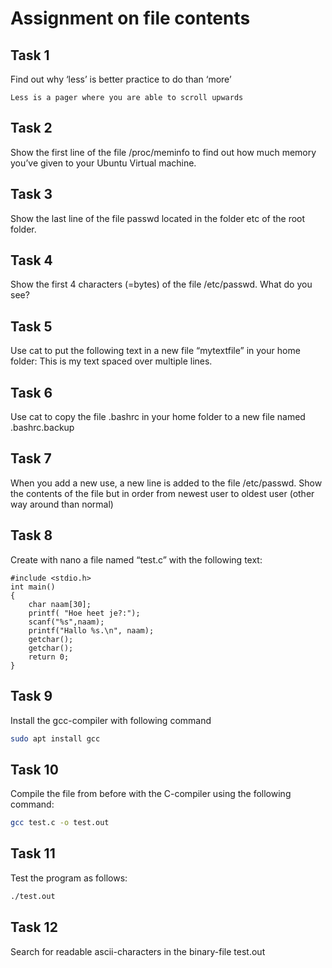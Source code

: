 # Assignment on file contents

## Task 1
Find out why ‘less’ is better practice to do than ‘more’

```
Less is a pager where you are able to scroll upwards
```

## Task 2
Show the first line of the file /proc/meminfo to find out how much memory you’ve given to your Ubuntu Virtual machine. 

## Task 3
Show the last line of the file passwd located in the folder etc of the root folder.


## Task 4
Show the first 4 characters (=bytes) of the file /etc/passwd. What do you see? 

## Task 5
Use cat to put the following text in a new file “mytextfile” in your home folder:
This is my text
spaced over multiple lines.

## Task 6
Use cat to copy the file .bashrc in your home folder to a new file named .bashrc.backup

## Task 7
When you add a new use, a new line is added to the file /etc/passwd. Show the contents of the file but in order from newest user to oldest user (other way around than normal) 


## Task 8
Create with nano a file named “test.c” with the following text:	

```
#include <stdio.h>
int main()
{
	char naam[30];
	printf( "Hoe heet je?:");
	scanf("%s",naam);
	printf("Hallo %s.\n", naam);
	getchar();
	getchar();
	return 0;
}
```


## Task 9
Install the gcc-compiler with following command
```bash
sudo apt install gcc
```
## Task 10
Compile the file from before with the C-compiler using the following command: 
```bash
gcc test.c -o test.out
```


## Task 11
Test the program as follows: 
```bash
./test.out
```

## Task 12
Search for readable ascii-characters in the binary-file test.out
